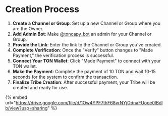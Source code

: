 # Creation Process

1. **Create a Channel or Group**: Set up a new Channel or Group where you are the Owner.
2. **Add Admin Bot**: Make [@toncapy\_bot](https://t.me/toncapy\_bot) an admin for your Channel or Group.
3. **Provide the Link**: Enter the link to the Channel or Group you’ve created.
4. **Complete Verification**: Once the "Verify" button changes to "Made Payment," the verification process is successful.
5. **Connect Your TON Wallet**: Click "Made Payment" to connect with your TON wallet.
6. **Make the Payment**: Complete the payment of 10 TON and wait 10-15 seconds for the system to confirm the transaction.
7. **Finalize Tribe Creation**: After successful payment, your Tribe will be created and ready for use.

{% embed url="https://drive.google.com/file/d/1Ow4YPF7thF68vrNYjOdnaFUooe0lBdlb/view?usp=sharing" %}
